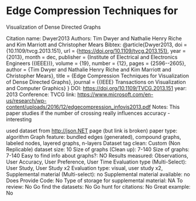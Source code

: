 # Edge Compression Techniques for
Visualization of Dense Directed Graphs

Citation name: Dwyer2013
Authors: Tim Dwyer and Nathalie Henry Riche and Kim Marriott and Christopher Mears
Bibtex: @article{Dwyer2013,
doi = {10.1109/tvcg.2013.151},
url = {https://doi.org/10.1109/tvcg.2013.151},
year = {2013},
month = dec,
publisher = {Institute of Electrical and Electronics Engineers ({IEEE})},
volume = {19},
number = {12},
pages = {2596--2605},
author = {Tim Dwyer and Nathalie Henry Riche and Kim Marriott and Christopher Mears},
title = {Edge Compression Techniques for Visualization of Dense Directed Graphs},
journal = {{IEEE} Transactions on Visualization and Computer Graphics}
}
DOI: https://doi.org/10.1109/TVCG.2013.151
year: 2013
Conference: TVCG
link: https://www.microsoft.com/en-us/research/wp-content/uploads/2016/12/edgecompression_infovis2013.pdf
Notes: This paper studies if the number of crossing really influences accuracy - interesting

used dataset from http://json.NET page (but link is broken)
paper type: algorithm
Graph feature: bundled edges (generated), compound graphs, labeled nodes, layered graphs, n-layers
Dataset tag clean: Custom (Non Replicable)
dataset size: 10
Size of graphs (Clean up): 7-140
Size of graphs: 7-140
Easy to find info about graphs?: NO
Results measured: Observations, User Accuracy, User Preference, User Time
Evaluation type (Multi-Select): User Study, User Study x2
Evaluation type: visual, user study x2,
Supplemental material (Multi-select): no
Supplemental material available: no
Does Provide Code: No
Type of storage for supplemental material: NA
To review: No
Go find the datasets: No
Go hunt for citations: No
Great example: No